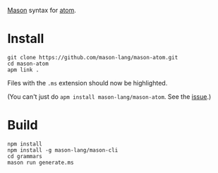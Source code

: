 [Mason](http://mason-lang.org) syntax for [atom](https://atom.io).

Install
===

	git clone https://github.com/mason-lang/mason-atom.git
	cd mason-atom
	apm link .

Files with the `.ms` extension should now be highlighted.

(You can't just do `apm install mason-lang/mason-atom`.
See the [issue](https://github.com/atom/apm/issues/355).)


Build
===

	npm install
	npm install -g mason-lang/mason-cli
	cd grammars
	mason run generate.ms
